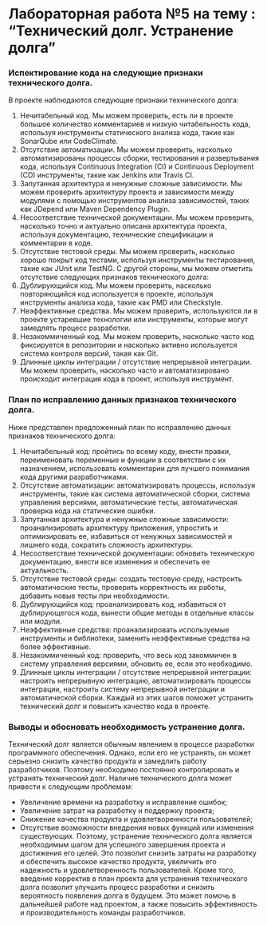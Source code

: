 # Лабораторная работа №5 на тему : “Технический долг. Устранение долга”
### Испектирование кода на следующие признаки технического долга.
В проекте наблюдаются следующие признаки технического долга:
1. Нечитабельный код. Мы можем проверить, есть ли в проекте большое количество комментариев и низкую читабельность кода, используя инструменты статического анализа кода, такие как SonarQube или CodeClimate.
2. Отсутствие автоматизации. Мы можем проверить, насколько автоматизированы процессы сборки, тестирования и развертывания кода, используя Continuous Integration (CI) и Continuous Deployment (CD) инструменты, такие как Jenkins или Travis CI.
3. Запутанная архитектура и ненужные сложные зависимости. Мы можем проверить архитектуру проекта и зависимости между модулями с помощью инструментов анализа зависимостей, таких как JDepend или Maven Dependency Plugin.
4. Несоответствие технической документации. Мы можем проверить, насколько точно и актуально описана архитектура проекта, используя документацию, технические спецификации и комментарии в коде.
5. Отсутствие тестовой среды. Мы можем проверить, насколько хорошо покрыт код тестами, используя инструменты тестирования, такие как JUnit или TestNG.
С другой стороны, мы можем отметить отсутствие следующих признаков технического долга:
1. Дублирующийся код. Мы можем проверить, насколько повторяющийся код используется в проекте, используя инструменты анализа кода, такие как PMD или Checkstyle.
2. Неэффективные средства. Мы можем проверить, используются ли в проекте устаревшие технологии или инструменты, которые могут замедлять процесс разработки.
3. Незакоммиченный код. Мы можем проверить, насколько часто код фиксируется в репозитории и насколько активно используется система контроля версий, такая как Git.
4. Длинные циклы интеграции / отсутствие непрерывной интеграции. Мы можем проверить, насколько часто и автоматизировано происходит интеграция кода в проект, используя инструмент.
### План по исправлению данных признаков технического долга.
Ниже представлен предложенный план по исправлению данных признаков технического долга:
1. Нечитабельный код: пройтись по всему коду, внести правки, переименовать переменные и функции в соответствии с их назначением, использовать комментарии для лучшего понимания кода другими разработчиками.
2. Отсутствие автоматизации: автоматизировать процессы, используя инструменты, такие как система автоматической сборки, система управления версиями, автоматические тесты, автоматическая проверка кода на статические ошибки.
3. Запутанная архитектура и ненужные сложные зависимости: проанализировать архитектуру приложения, упростить и оптимизировать ее, избавиться от ненужных зависимостей и лишнего кода, сократить сложность архитектуры.
4. Несоответствие технической документации: обновить техническую документацию, внести все изменения и обеспечить ее актуальность.
5. Отсутствие тестовой среды: создать тестовую среду, настроить автоматические тесты, проверить корректность их работы, добавить новые тесты при необходимости.
6. Дублирующийся код: проанализировать код, избавиться от дублирующегося кода, вынести общие методы в отдельные классы или модули.
7. Неэффективные средства: проанализировать используемые инструменты и библиотеки, заменить неэффективные средства на более эффективные.
8. Незакоммиченный код: проверить, что весь код закоммичен в систему управления версиями, обновить ее, если это необходимо.
9. Длинные циклы интеграции / отсутствие непрерывной интеграции: настроить непрерывную интеграцию, автоматизировать процессы интеграции, настроить систему непрерывной интеграции и автоматической сборки.
Каждый из этих шагов поможет устранить технический долг и повысить качество кода в проекте.
### Выводы и обосновать необходимость устранение долга.
Технический долг является обычным явлением в процессе разработки программного обеспечения. Однако, если его не устранять, он может серьезно снизить качество продукта и замедлить работу разработчиков. Поэтому необходимо постоянно контролировать и устранять технический долг.
Наличие технического долга может привести к следующим проблемам:
- Увеличение времени на разработку и исправление ошибок;
- Увеличение затрат на разработку и поддержку проекта;
- Снижение качества продукта и удовлетворенности пользователей;
- Отсутствие возможности внедрения новых функций или изменения существующих.
Поэтому, устранение технического долга является необходимым шагом для успешного завершения проекта и достижения его целей. Это позволит снизить затраты на разработку и обеспечить высокое качество продукта, увеличить его надежность и удовлетворенность пользователей.
Кроме того, введение корректив в план проекта для устранения технического долга позволит улучшить процесс разработки и снизить вероятность появления долга в будущем. Это может помочь в дальнейшей работе над проектом, а также повысить эффективность и производительность команды разработчиков.
